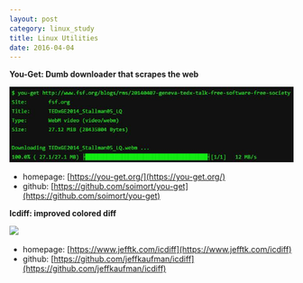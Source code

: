 ```yaml
---
layout: post
category: linux_study
title: Linux Utilities
date: 2016-04-04
---
```


**You-Get: Dumb downloader that scrapes the web**

![](/assets/linux_study/you-get.jpg)

- homepage: [https://you-get.org/](https://you-get.org/)
- github: [https://github.com/soimort/you-get](https://github.com/soimort/you-get)

**Icdiff: improved colored diff**

![](https://www.jefftk.com/icdiff-css-demo-tall.png)

- homepage: [https://www.jefftk.com/icdiff](https://www.jefftk.com/icdiff)
- github: [https://github.com/jeffkaufman/icdiff](https://github.com/jeffkaufman/icdiff)